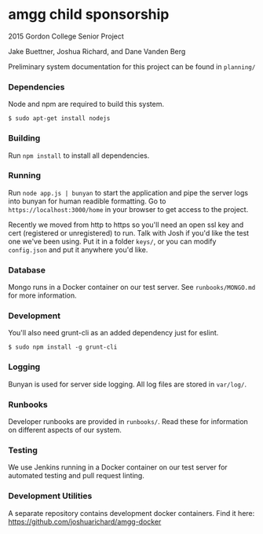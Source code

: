 # amgg child sponsorship
2015 Gordon College Senior Project

Jake Buettner, Joshua Richard, and Dane Vanden Berg

Preliminary system documentation for this project can be found in `planning/`

### Dependencies
Node and npm are required to build this system.

```shell
$ sudo apt-get install nodejs
```

### Building
Run `npm install` to install all dependencies.

### Running
Run `node app.js | bunyan` to start the application and pipe the server logs into bunyan for human readible formatting. Go to `https://localhost:3000/home` in your browser to get access to the project.

Recently we moved from http to https so you'll need an open ssl key and cert (registered or unregistered) to run. Talk with Josh if you'd like the test one we've been using. Put it in a folder `keys/`, or you can modify `config.json` and put it anywhere you'd like.

### Database
Mongo runs in a Docker container on our test server. See `runbooks/MONGO.md` for more information.

### Development
You'll also need grunt-cli as an added dependency just for eslint.

```shell
$ sudo npm install -g grunt-cli
```

### Logging
Bunyan is used for server side logging. All log files are stored in `var/log/`.

### Runbooks
Developer runbooks are provided in `runbooks/`. Read these for information on different aspects of our system.

### Testing
We use Jenkins running in a Docker container on our test server for automated testing and pull request linting.

### Development Utilities
A separate repository contains development docker containers. Find it here: https://github.com/joshuarichard/amgg-docker
